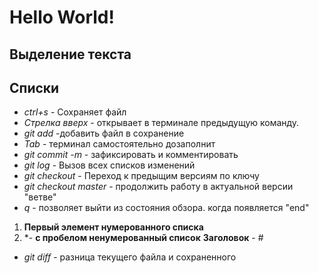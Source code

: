# **Hello World!**
## Выделение текста
## Списки
* *ctrl+s* - Сохраняет файл
* *Стрелка вверх* - открывает в терминале предыдущую команду.
* *git add* -добавить файл в сохранение
* *Tab* - терминал самостоятельно дозаполнит
* *git commit -m* - зафиксировать и комментировать
* *git log* - Вызов всех списков изменений
* *git checkout* - Переход к предыщим версиям по ключу
* *git checkout master* - продолжить работу в актуальной версии "ветве"
* *q* - позволяет выйти из состояния обзора. когда появляется "end"
1. **Первый элемент нумерованного списка**
2. *- **с пробелом ненумерованный список**
**Заголовок** - #
* *git diff* - разница текущего файла и сохраненного
